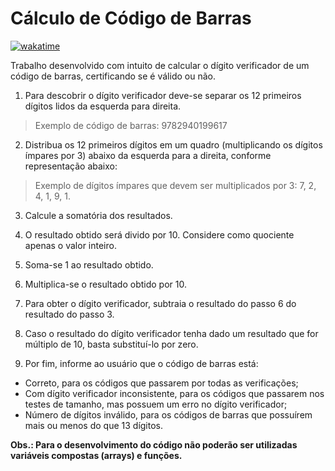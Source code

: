 # Cálculo de Código de Barras

[![wakatime](https://wakatime.com/badge/user/920a7e43-2969-4212-82ff-1b375685ff58/project/08d18af8-ede0-4b30-bef0-dd3366673a8d.svg)](https://wakatime.com/badge/user/920a7e43-2969-4212-82ff-1b375685ff58/project/08d18af8-ede0-4b30-bef0-dd3366673a8d)

Trabalho desenvolvido com intuito de calcular o dígito verificador de um código de barras, certificando se é válido ou não.

1. Para descobrir o dígito verificador deve-se separar os 12 primeiros dígitos lidos da esquerda para direita.

> Exemplo de código de barras: 9782940199617

2. Distribua os 12 primeiros dígitos em um quadro (multiplicando os dígitos ímpares por 3) abaixo da esquerda para a direita, conforme representação abaixo:

> Exemplo de dígitos ímpares que devem ser multiplicados por 3: 7, 2, 4, 1, 9, 1.

3. Calcule a somatória dos resultados.

4. O resultado obtido será divido por 10. Considere como quociente apenas o valor inteiro.

5. Soma-se 1 ao resultado obtido.

6. Multiplica-se o resultado obtido por 10.

7. Para obter o dígito verificador, subtraia o resultado do passo 6 do resultado do passo 3.

8. Caso o resultado do dígito verificador tenha dado um resultado que for múltiplo de 10, basta substituí-lo por zero.

9. Por fim, informe ao usuário que o código de barras está:

- Correto, para os códigos que passarem por todas as verificações;
- Com dígito verificador inconsistente, para os códigos que passarem nos testes de tamanho, mas possuem um erro no dígito verificador;
- Número de dígitos inválido, para os códigos de barras que possuírem mais ou menos do que 13 dígitos.

**Obs.: Para o desenvolvimento do código não poderão ser utilizadas variáveis compostas (arrays) e funções.**
